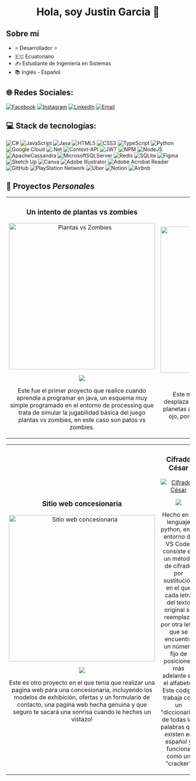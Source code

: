 <div align="center">
<h1 align="center">Hola, soy <a> Justin Garcia </a> 👋</h1>
</div>

## Sobre mí

- ⭐ Desarrollador ⭐
- 🇪🇨 Ecuatoriano
- ✍️ Estudiante de Ingeniería en Sistemas
- 📚 Inglés - Español

## 🌐 Redes Sociales:
[![Facebook](https://img.shields.io/badge/Facebook-%231877F2.svg?logo=Facebook&logoColor=white)](https://www.facebook.com/share/15w3zd2GM7/?mibextid=wwXIfr) 
[![Instagram](https://img.shields.io/badge/Instagram-%23E4405F.svg?logo=Instagram&logoColor=white)](https://instagram.com/justin.agh) 
[![LinkedIn](https://img.shields.io/badge/LinkedIn-%230077B5.svg?logo=linkedin&logoColor=white)](http://www.linkedin.com/in/justin-garcia-hualpa) 
[![Email](https://img.shields.io/badge/Email-D14836?logo=gmail&logoColor=white)](mailto:justin.garcia@uap.edu.ar) 

## 💻 Stack de tecnologías:
![C#](https://img.shields.io/badge/c%23-%23239120.svg?style=for-the-badge&logo=csharp&logoColor=white) ![JavaScript](https://img.shields.io/badge/javascript-%23323330.svg?style=for-the-badge&logo=javascript&logoColor=%23F7DF1E) ![Java](https://img.shields.io/badge/java-%23ED8B00.svg?style=for-the-badge&logo=openjdk&logoColor=white) ![HTML5](https://img.shields.io/badge/html5-%23E34F26.svg?style=for-the-badge&logo=html5&logoColor=white) ![CSS3](https://img.shields.io/badge/css3-%231572B6.svg?style=for-the-badge&logo=css3&logoColor=white) ![TypeScript](https://img.shields.io/badge/typescript-%23007ACC.svg?style=for-the-badge&logo=typescript&logoColor=white) ![Python](https://img.shields.io/badge/python-3670A0?style=for-the-badge&logo=python&logoColor=ffdd54) ![Google Cloud](https://img.shields.io/badge/GoogleCloud-%234285F4.svg?style=for-the-badge&logo=google-cloud&logoColor=white) ![.Net](https://img.shields.io/badge/.NET-5C2D91?style=for-the-badge&logo=.net&logoColor=white) ![Context-API](https://img.shields.io/badge/Context--Api-000000?style=for-the-badge&logo=react) ![JWT](https://img.shields.io/badge/JWT-black?style=for-the-badge&logo=JSON%20web%20tokens) ![NPM](https://img.shields.io/badge/NPM-%23CB3837.svg?style=for-the-badge&logo=npm&logoColor=white) ![NodeJS](https://img.shields.io/badge/node.js-6DA55F?style=for-the-badge&logo=node.js&logoColor=white) ![ApacheCassandra](https://img.shields.io/badge/cassandra-%231287B1.svg?style=for-the-badge&logo=apache-cassandra&logoColor=white) ![MicrosoftSQLServer](https://img.shields.io/badge/Microsoft%20SQL%20Server-CC2927?style=for-the-badge&logo=microsoft%20sql%20server&logoColor=white) ![Redis](https://img.shields.io/badge/redis-%23DD0031.svg?style=for-the-badge&logo=redis&logoColor=white) ![SQLite](https://img.shields.io/badge/sqlite-%2307405e.svg?style=for-the-badge&logo=sqlite&logoColor=white) ![Figma](https://img.shields.io/badge/figma-%23F24E1E.svg?style=for-the-badge&logo=figma&logoColor=white) ![Sketch Up](https://img.shields.io/badge/SketchUp-005F9E?style=for-the-badge&logo=sketchup&logoColor=white) ![Canva](https://img.shields.io/badge/Canva-%2300C4CC.svg?style=for-the-badge&logo=Canva&logoColor=white) ![Adobe Illustrator](https://img.shields.io/badge/adobe%20illustrator-%23FF9A00.svg?style=for-the-badge&logo=adobe%20illustrator&logoColor=white) ![Adobe Acrobat Reader](https://img.shields.io/badge/Adobe%20Acrobat%20Reader-EC1C24.svg?style=for-the-badge&logo=Adobe%20Acrobat%20Reader&logoColor=white) ![GitHub](https://img.shields.io/badge/github-%23121011.svg?style=for-the-badge&logo=github&logoColor=white) ![PlayStation Network](https://img.shields.io/badge/PSN-%230070D1.svg?style=for-the-badge&logo=Playstation&logoColor=white) ![Uber](https://img.shields.io/badge/Uber-%23000000.svg?style=for-the-badge&logo=Uber&logoColor=white) ![Notion](https://img.shields.io/badge/Notion-%23000000.svg?style=for-the-badge&logo=notion&logoColor=white) ![Airbnb](https://img.shields.io/badge/Airbnb-%23ff5a5f.svg?style=for-the-badge&logo=Airbnb&logoColor=white)


## 🎨 Proyectos *Personales*

<table>
<tr>
<td width="50%">
<h3 align="center">Un intento de plantas vs zombies</h3>
<div align="center">
<a href="https://github.com/justingarciaH/PlantasVsZombies" target="_blank">
<img src="https://raw.githubusercontent.com/justingarciaH/repositorio-especial/main/imagenes/plantas_vs_zombies.jpg" width="400" alt="Plantas vs Zombies"></a>
<p>
<a href="https://github.com/justingarciaH/PlantasVsZombies" target="_blank">
<img src="https://img.shields.io/badge/CÓDIGO-ff9?style=for-the-badge&logo=github&logoColor=black"></a>
</p>
<p>Este fue el primer proyecto que realice cuando aprendía a programar en java, un esquema muy simple programado en el entorno de processing que trata de simular la jugabilidad básica del juego plantas vs zombies, en este caso son patos vs zombies.</p>
</div>
</td>

<td width="50%">
<h3 align="center">Interestelar</h3>
<div align="center">
<a href="https://github.com/justingarciaH/Interestelar" target="_blank">
<img src="https://raw.githubusercontent.com/justingarciaH/repositorio-especial/main/imagenes/interestelar.jpg" width="400" alt="Interestelar"></a>
<p>
<a href="https://github.com/justingarciaH/Interestelar" target="_blank">
<img src="https://img.shields.io/badge/CÓDIGO-80ffaa?style=for-the-badge&logo=github&logoColor=black"></a>
</p>
<p> Este mini proyecto presenta un avion que se desplaza a lo largo de la ventana y va "eliminando" planetas al presionar un click sobre el planeta, pero ojo, porque para hacerlo, se requiere de mucha velocidad y agilidad!</p>
</div>
</td>
</tr>
</table>

<table>
<tr>
<td width="50%">
<h3 align="center">Sitio web concesionaria</h3>
<div align="center">
<a href="https://github.com/justingarciaH/SitioWebConcesionaria" target="_blank">
<img src="https://raw.githubusercontent.com/justingarciaH/repositorio-especial/main/imagenes/concesionaria.jpg" width="400" alt="Sitio web concesionaria"></a>
<p>
<a href="https://github.com/justingarciaH/SitioWebConcesionaria" target="_blank">
<img src="https://img.shields.io/badge/CÓDIGO-ff9?style=for-the-badge&logo=github&logoColor=black"></a>
</p>
<p> Este es otro proyecto en el que tenia que realizar una pagina web para una concesionaria, incluyendo los modelos de exhibición, ofertas y un formulario de contacto, una pagina web hecha genuina y que seguro te sacará una sonrisa cuando le heches un vistazo!</p>
</div>
</td>

<td width="50%">
<h3 align="center">Cifrado César</h3>
<div align="center">
<a href="https://github.com/justingarciaH/CifradoCesar" target="_blank">
<img src="cifrado%20cesar%20ejemplo.jpg" alt="Cifrado César">
<p>
<a href="https://github.com/justingarciaH/CifradoCesar" target="_blank">
<img src="https://img.shields.io/badge/CÓDIGO-cfaae0?style=for-the-badge&logo=github&logoColor=black"></a>
</p>
<p> Hecho en el lenguaje python, en el entorno de VS Code,  consiste en un método de cifrado por sustitución en el que cada letra del texto original se reemplaza por otra letra que se encuentra un número fijo de posiciones más adelante en el alfabeto. Este código trabaja con un "diccionario" de todas las palabras que existen en español y funciona como un "cracker"</p>
</div>
</td>
</tr>
</table>

